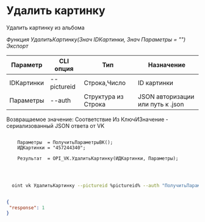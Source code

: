 ﻿---
sidebar_position: 9
---

# Удалить картинку
 Удалить картинку из альбома


*Функция УдалитьКартинку(Знач IDКартинки, Знач Параметры = "") Экспорт*

  | Параметр | CLI опция | Тип | Назначение |
  |-|-|-|-|
  | IDКартинки | --pictureid | Строка,Число | ID картинки |
  | Параметры | --auth | Структура из Строка | JSON авторизации или путь к .json |

  
  Возвращаемое значение:   Соответствие Из КлючИЗначение - сериализованный JSON ответа от VK

```bsl title="Пример кода"
	
    Параметры  = ПолучитьПараметрыВК();
    ИДКартинки = "457244340";
    
    Результат  = OPI_VK.УдалитьКартинку(ИДКартинки, Параметры);

	
```

```sh title="Пример команды CLI"
    
  oint vk УдалитьКартинку --pictureid %pictureid% --auth "ПолучитьПараметрыВК()"

```


```json title="Результат"

{
 "response": 1
}

```
